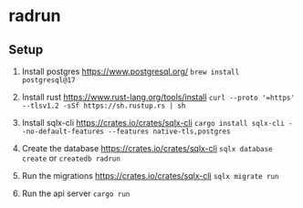 # radrun

## Setup

1. Install postgres
   https://www.postgresql.org/
   `brew install postgresql@17`

2. Install rust
   https://www.rust-lang.org/tools/install
   `curl --proto '=https' --tlsv1.2 -sSf https://sh.rustup.rs | sh`

3. Install sqlx-cli
   https://crates.io/crates/sqlx-cli
   `cargo install sqlx-cli --no-default-features --features native-tls,postgres`

3. Create the database
   https://crates.io/crates/sqlx-cli
   `sqlx database create` or `createdb radrun`

4. Run the migrations
   https://crates.io/crates/sqlx-cli
   `sqlx migrate run`

5. Run the api server
   `cargo run`

